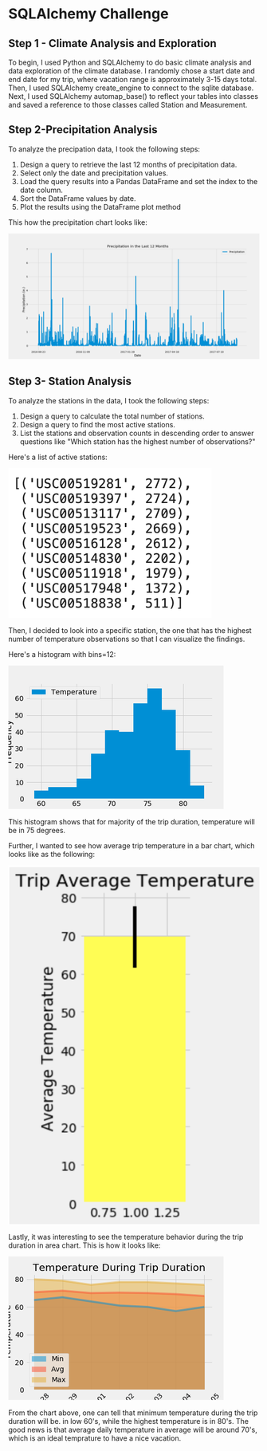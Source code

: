 # SQLAlchemy Challenge

## Step 1 - Climate Analysis and Exploration

To begin, I used Python and SQLAlchemy to do basic climate analysis and data exploration of the climate database. 
I randomly chose a start date and end date for my trip, where vacation range is approximately 3-15 days total.
Then, I used SQLAlchemy create_engine to connect to the sqlite database.
Next, I used SQLAlchemy automap_base() to reflect your tables into classes and saved a reference to those classes called Station and Measurement.


## Step 2-Precipitation Analysis

To analyze the precipation data, I took the following steps:

1. Design a query to retrieve the last 12 months of precipitation data.
2. Select only the date and precipitation values.
3. Load the query results into a Pandas DataFrame and set the index to the date column.
4. Sort the DataFrame values by date.
5. Plot the results using the DataFrame plot method

This how the precipitation chart looks like:

![Precipitation](Images/Precipitation.png)

## Step 3- Station Analysis
To analyze the stations in the data, I took the following steps:

1. Design a query to calculate the total number of stations.
2. Design a query to find the most active stations.
3. List the stations and observation counts in descending order to answer questions like "Which station has the highest number of observations?"

Here's a list of active stations:

![active_stations](Images/active_stations.png)

Then, I decided to look into a specific station, the one that has the highest number of temperature observations so that I can visualize the findings.

Here's a histogram with bins=12:

![temp_observation](Images/Temp.Observation.png)

This histogram shows that for majority of the trip duration, temperature will be in 75 degrees. 

Further, I wanted to see how average trip temperature in a bar chart, which looks like as the following:

![trip_temp](Images/trip_temp.png)

Lastly, it was interesting to see the temperature behavior during the trip duration in area chart. This is how it looks like:

![temp](Images/Temp.During_Trip.png)

From the chart above, one can tell that minimum temperature during the trip duration will be. in low 60's, while the highest temperature is in 80's. The good news is that average daily temperature in average will be around 70's, which is an ideal temprature to have a nice vacation.